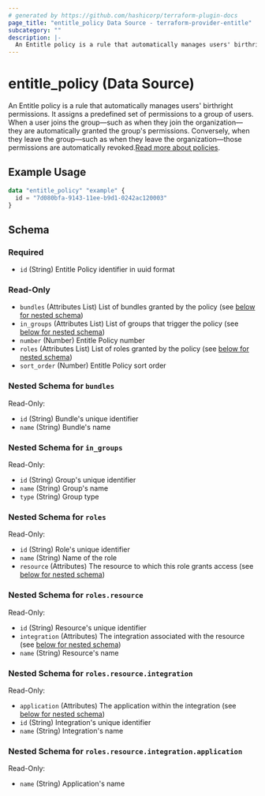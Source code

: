 ```yaml
---
# generated by https://github.com/hashicorp/terraform-plugin-docs
page_title: "entitle_policy Data Source - terraform-provider-entitle"
subcategory: ""
description: |-
  An Entitle policy is a rule that automatically manages users' birthright permissions. It assigns a predefined set of permissions to a group of users. When a user joins the group—such as when they join the organization—they are automatically granted the group's permissions. Conversely, when they leave the group—such as when they leave the organization—those permissions are automatically revoked.Read more about policies https://docs.beyondtrust.com/entitle/docs/birthright-policies.
---
```


# entitle_policy (Data Source)

An Entitle policy is a rule that automatically manages users' birthright permissions. It assigns a predefined set of permissions to a group of users. When a user joins the group—such as when they join the organization—they are automatically granted the group's permissions. Conversely, when they leave the group—such as when they leave the organization—those permissions are automatically revoked.[Read more about policies](https://docs.beyondtrust.com/entitle/docs/birthright-policies).

## Example Usage

```terraform
data "entitle_policy" "example" {
  id = "7d080bfa-9143-11ee-b9d1-0242ac120003"
}
```

<!-- schema generated by tfplugindocs -->
## Schema

### Required

- `id` (String) Entitle Policy identifier in uuid format

### Read-Only

- `bundles` (Attributes List) List of bundles granted by the policy (see [below for nested schema](#nestedatt--bundles))
- `in_groups` (Attributes List) List of groups that trigger the policy (see [below for nested schema](#nestedatt--in_groups))
- `number` (Number) Entitle Policy number
- `roles` (Attributes List) List of roles granted by the policy (see [below for nested schema](#nestedatt--roles))
- `sort_order` (Number) Entitle Policy sort order

<a id="nestedatt--bundles"></a>
### Nested Schema for `bundles`

Read-Only:

- `id` (String) Bundle's unique identifier
- `name` (String) Bundle's name


<a id="nestedatt--in_groups"></a>
### Nested Schema for `in_groups`

Read-Only:

- `id` (String) Group's unique identifier
- `name` (String) Group's name
- `type` (String) Group type


<a id="nestedatt--roles"></a>
### Nested Schema for `roles`

Read-Only:

- `id` (String) Role's unique identifier
- `name` (String) Name of the role
- `resource` (Attributes) The resource to which this role grants access (see [below for nested schema](#nestedatt--roles--resource))

<a id="nestedatt--roles--resource"></a>
### Nested Schema for `roles.resource`

Read-Only:

- `id` (String) Resource's unique identifier
- `integration` (Attributes) The integration associated with the resource (see [below for nested schema](#nestedatt--roles--resource--integration))
- `name` (String) Resource's name

<a id="nestedatt--roles--resource--integration"></a>
### Nested Schema for `roles.resource.integration`

Read-Only:

- `application` (Attributes) The application within the integration (see [below for nested schema](#nestedatt--roles--resource--integration--application))
- `id` (String) Integration's unique identifier
- `name` (String) Integration's name

<a id="nestedatt--roles--resource--integration--application"></a>
### Nested Schema for `roles.resource.integration.application`

Read-Only:

- `name` (String) Application's name
